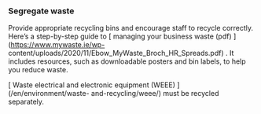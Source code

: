 ###  Segregate waste

Provide appropriate recycling bins and encourage staff to recycle correctly.
Here’s a step-by-step guide to [ managing your business waste (pdf)
](https://www.mywaste.ie/wp-
content/uploads/2020/11/Ebow_MyWaste_Broch_HR_Spreads.pdf) . It includes
resources, such as downloadable posters and bin labels, to help you reduce
waste.

[ Waste electrical and electronic equipment (WEEE) ](/en/environment/waste-
and-recycling/weee/) must be recycled separately.
